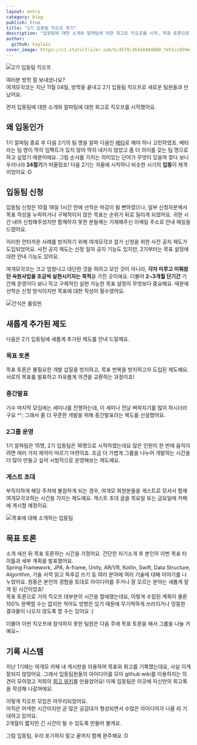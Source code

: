```yaml
---
layout: entry
category: blog
publish: true
title: "2기 입동팀 킥오프 후기" 
description: "입동팀에 대한 소개와 알파팀에 대한 회고로 킥오프를 시작, 목표 토론으로 알찬 시간을 보냈어요"
author:
  github: kaylais
cover_image: https://c1.staticflickr.com/5/4579/26410484889_7e51cc859e_h.jpg
---
```

  
![2기 입동팀 킥오프](https://c1.staticflickr.com/5/4579/26410484889_7e51cc859e_h.jpg)  

여러분 방학 잘 보내셨나요?    
여개모각코는 지난 11월 04일, 방학을 끝내고 2기 입동팀 킥오프로 새로운 팀원들과 만났어요.  

먼저 입동팀에 대한 소개와 알파팀에 대한 회고로 킥오프를 시작했어요.  

## 왜 입동인가  
1기 알파팀 종료 후 다음 2기의 팀 명을 알파 다음인 <u>베타</u>로 해야 하나 고민하였죠. 베타라는 팀 명이 딱히 임팩트가 있지 않아 딱히 내키지 않았고 좀 더 의미를 갖는 팀 명으로 하고 싶었기 때문이에요. 그럼 순서를 가지는 의미있는 단어가 무엇이 있을까 찾다 보니 우리나라 **24절기**가 떠올랐죠! 다음 2기는 겨울에 시작하니 비슷한 시기의 **입동**이 제격이었어요 :D  


## 입동팀 신청
입동팀 신청은 10월 18일 1시간 안에 선착순 마감이 될 뻔하였으나, 일부 신청자분께서 목표 작성을 누락하거나 구체적이지 않은 목표는 순위가 뒤로 밀리게 되었어요. 귀한 시간 내어 신청해주셨지만 함께하지 못한 분들께는 기재해주신 이메일 주소로 안내 메일을 드렸어요.  

이러한 안타까운 사례를 방지하기 위해 여개모각코 참가 신청을 위한 사전 공지 제도가 도입되었어요. 사전 공지 제도는 신청 일자 공지 기능도 있지만, 2기부터는 목표 설정에 대한 안내 기능도 있어요.  

여개모각코는 크고 엄청나고 대단한 것을 하려고 모인 것이 아니라, **각자 미루고 미뤄왔던 숙원사업을 조금씩 실현시키자는 목적**을 가진 곳이에요. 더불어 **2~3개월 단기간** 기간제 운영이다 보니 작고 구체적인 실현 가능한 목표 설정이 무엇보다 중요해요. 때문에 선착순 신청 방식이지만 목표에 대한 작성이 필수였어요.  

![간식은 롤링핀](https://c1.staticflickr.com/5/4465/24334838688_98305168ac_h.jpg)  

## 새롭게 추가된 제도  
다음은 2기 입동팀에 새롭게 추가된 제도를 안내 드릴께요.  

### 목표 토론  
목표 토론은 불필요한 개발 삽질을 방지하고, 목표 번복을 방지하고자 도입된 제도예요. 서로의 목표를 발표하고 자유롭게 의견을 교환하는 과정이죠!  

### 중간발표
기수 마지막 모임에는 세미나를 진행하는데, 이 세미나 전날 벼락치기를 많이 하시더라구요 ^^; 그래서 좀 더 꾸준한 개발을 위해 중간발표라는 제도를 신설했어요.  
  
### 2그룹 운영 
1기 알파팀은 15명, 2기 입동팀은 16명으로 시작하였는데요 많은 인원이 한 번에 움직이려면 여러 가지 제약이 따르기 마련이죠. 조금 더 가볍게 그룹을 나누어 개발하는 시간을 더 많이 만들고 싶어 시범적으로 운영해보는 제도예요.    

### 게스트 초대
부득이하게 해당 주차에 불참하게 되는 경우, 여개모 회원분들을 게스트로 모셔서 함께 여개모각코하는 시간을 가지는 제도예요. 게스트 초대 글을 목요일 또는 금요일에 카페에 게시할 예정이요.  

![목표에 대해 소개하는 입동팀](https://c1.staticflickr.com/5/4559/38155128002_a6a9d265f7_h.jpg)  

## 목표 토론
소개 세션 뒤 목표 토론하는 시간을 가졌어요. 간단한 자기소개 후 본인의 이번 목표 타이틀과 세부 계획을 발표했어요.  
Spring Framework, JPA, A-frame, Unity, AR/VR, Kotlin, Swift, Data Structure, Algorithm, 기술 서적 읽고 독후감 쓰기 등 여러 분야에 여러 기술에 대해 이야기를 나누었어요. 청중은 본인의 경험을 토대로 아이디어를 주거나 잘 모르는 분야는 새롭게 알게 된 시간이었죠!  
목표 토론으로 거의 킥오프 대부분의 시간을 할애했는데요, 이렇게 수립된 계획이 물론 100% 완벽할 수는 없지만 적어도 방향은 있기 때문에 무기력하게 쓰러지거나 엉뚱한 결과물이 나오지 않도록 할 수는 있어요 :)  

더불어 이번 킥오프에 참석하지 못한 팀원은 다음 주에 목표 토론을 해서 그룹을 나눌 거예요~  

## 기록 시스템  
지난 1기때는 여개모 카페 내 게시판을 이용하여 목표와 회고를 기록했는데요, 사실 이게 잘되지 않았어요. 그래서 입동팀원들의 아이디어를 모아 github wiki를 이용하자는 의견이 모아졌고 저희의 [회고 위키](https://github.com/yeogaemogaco/team-2nd-Ipdong/wiki)를 만들었어요! 이제 입동팀은 이곳에 자신만의 회고록을 작성해 나갈꺼에요.  



이렇게 킥오프 모임은 마무리되었어요.  
아직은 어색한 시간이지만 곧 많은 공감대가 형성되면서 수많은 아이디어가 나올 라 기대하고 있어요.  
2개월이 짧지만 긴 시간이 될 수 있도록 만들어 볼게요.    

그럼 입동팀, 우리 포기하지 말고 끝까지 함께 완주해요 :D


<br>
<br>


